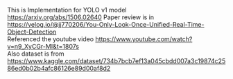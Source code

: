 This is Implementation for YOLO v1 model  
https://arxiv.org/abs/1506.02640 
Paper review is in https://velog.io/@jj770206/You-Only-Look-Once-Unified-Real-Time-Object-Detection  
Referenced the youtube video https://www.youtube.com/watch?v=n9_XyCGr-MI&t=1807s  
Also dataset is from https://www.kaggle.com/dataset/734b7bcb7ef13a045cbdd007a3c19874c2586ed0b02b4afc86126e89d00af8d2  
